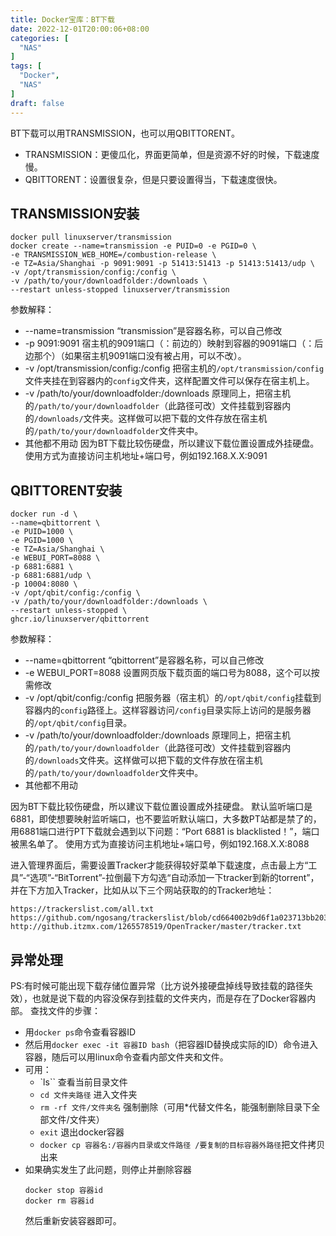 ```yaml
---
title: Docker宝库：BT下载
date: 2022-12-01T20:00:06+08:00
categories: [
  "NAS"
]
tags: [
  "Docker",
  "NAS"
]
draft: false
---
```


BT下载可以用TRANSMISSION，也可以用QBITTORENT。
+ TRANSMISSION：更傻瓜化，界面更简单，但是资源不好的时候，下载速度慢。
+ QBITTORENT：设置很复杂，但是只要设置得当，下载速度很快。

## TRANSMISSION安装
```
docker pull linuxserver/transmission
docker create --name=transmission -e PUID=0 -e PGID=0 \
-e TRANSMISSION_WEB_HOME=/combustion-release \
-e TZ=Asia/Shanghai -p 9091:9091 -p 51413:51413 -p 51413:51413/udp \
-v /opt/transmission/config:/config \
-v /path/to/your/downloadfolder:/downloads \
--restart unless-stopped linuxserver/transmission
```
参数解释：
+ --name=transmission “transmission”是容器名称，可以自己修改
+ -p 9091:9091  宿主机的9091端口（：前边的）映射到容器的9091端口（：后边那个）（如果宿主机9091端口没有被占用，可以不改）。
+ -v /opt/transmission/config:/config  把宿主机的`/opt/transmission/config`文件夹挂在到容器内的`config`文件夹，这样配置文件可以保存在宿主机上。
+ -v /path/to/your/downloadfolder:/downloads  原理同上，把宿主机的`/path/to/your/downloadfolder`（此路径可改）文件挂载到容器内的`/downloads/`文件夹。这样做可以把下载的文件存放在宿主机的`/path/to/your/downloadfolder`文件夹中。
+ 其他都不用动
因为BT下载比较伤硬盘，所以建议下载位置设置成外挂硬盘。
使用方式为直接访问主机地址+端口号，例如192.168.X.X:9091


## QBITTORENT安装
```
docker run -d \
--name=qbittorrent \
-e PUID=1000 \
-e PGID=1000 \
-e TZ=Asia/Shanghai \
-e WEBUI_PORT=8088 \
-p 6881:6881 \
-p 6881:6881/udp \
-p 10004:8080 \
-v /opt/qbit/config:/config \
-v /path/to/your/downloadfolder:/downloads \
--restart unless-stopped \
ghcr.io/linuxserver/qbittorrent
```
参数解释：
+ --name=qbittorrent “qbittorrent”是容器名称，可以自己修改
+ -e WEBUI_PORT=8088 设置网页版下载页面的端口号为8088，这个可以按需修改
+ -v /opt/qbit/config:/config  把服务器（宿主机）的`/opt/qbit/config`挂载到容器内的`config`路径上。这样容器访问`/config`目录实际上访问的是服务器的`/opt/qbit/config`目录。
+ -v /path/to/your/downloadfolder:/downloads  原理同上，把宿主机的`/path/to/your/downloadfolder`（此路径可改）文件挂载到容器内的`/downloads`文件夹。这样做可以把下载的文件存放在宿主机的`/path/to/your/downloadfolder`文件夹中。
+ 其他都不用动

因为BT下载比较伤硬盘，所以建议下载位置设置成外挂硬盘。
默认监听端口是6881，即使想要映射监听端口，也不要监听默认端口，大多数PT站都是禁了的，用6881端口进行PT下载就会遇到以下问题：“Port 6881 is blacklisted！”，端口被黑名单了。
使用方式为直接访问主机地址+端口号，例如192.168.X.X:8088

进入管理界面后，需要设置Tracker才能获得较好菜单下载速度，点击最上方“工具”-“选项”-“BitTorrent”-拉倒最下方勾选“自动添加一下tracker到新的torrent”，并在下方加入Tracker，比如从以下三个网站获取的的Tracker地址：
```
https://trackerslist.com/all.txt
https://github.com/ngosang/trackerslist/blob/cd664002b9d6f1a023713bb2034925029704a522/blacklist.txt
http://github.itzmx.com/1265578519/OpenTracker/master/tracker.txt

```



## 异常处理
PS:有时候可能出现下载存储位置异常（比方说外接硬盘掉线导致挂载的路径失效），也就是说下载的内容没保存到挂载的文件夹内，而是存在了Docker容器内部。
查找文件的步骤：
+ 用`docker ps`命令查看容器ID
+ 然后用`docker exec -it 容器ID bash`（把容器ID替换成实际的ID）命令进入容器，随后可以用linux命令查看内部文件夹和文件。
+ 可用：
  + `ls`` 查看当前目录文件
  + `cd 文件夹路径` 进入文件夹
  + `rm -rf 文件/文件夹名` 强制删除（可用*代替文件名，能强制删除目录下全部文件/文件夹）
  + `exit` 退出docker容器
  + `docker cp 容器名:/容器内目录或文件路径 /要复制的目标容器外路径`把文件拷贝出来
+ 如果确实发生了此问题，则停止并删除容器
  ```
  docker stop 容器id
  docker rm 容器id
  ```
  然后重新安装容器即可。
